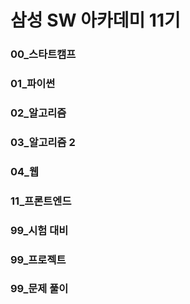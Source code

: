# 삼성 SW 아카데미 11기

### 00_스타트캠프
### 01_파이썬
### 02_알고리즘
### 03_알고리즘 2
### 04_웹
### 11_프론트엔드
### 99_시험 대비
### 99_프로젝트
### 99_문제 풀이